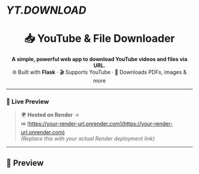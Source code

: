 # *YT.DOWNLOAD*
<h1 align="center">📥 YouTube & File Downloader</h1>

<p align="center">
  <b>A simple, powerful web app to download YouTube videos and files via URL.</b><br>
  🌐 Built with <b>Flask</b> · 🎬 Supports YouTube · 📄 Downloads PDFs, images & more
</p>

---

### 🔗 Live Preview

> 🌍 **Hosted on Render** →  
> ⏯️ [https://your-render-url.onrender.com](https://your-render-url.onrender.com)  
> *(Replace this with your actual Render deployment link)*

---

## 📸 Preview
